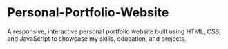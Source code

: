 # Personal-Portfolio-Website
A responsive, interactive personal portfolio website built using HTML, CSS, and JavaScript to showcase my skills, education, and projects.
